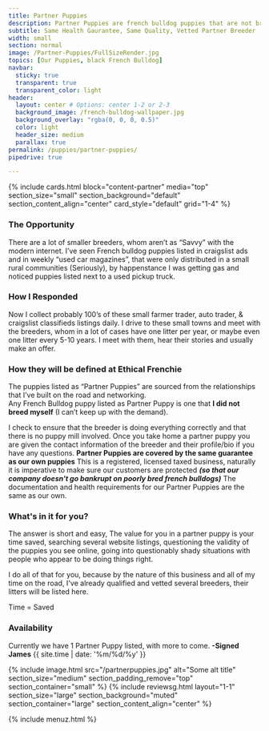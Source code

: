 ```yaml
---
title: Partner Puppies
description: Partner Puppies are french bulldog puppies that are not bred by us, but instead by a partner breeder. Partner Puppies are covered by Ethical Frenchie's Health Gaurantee, and are thoroughly investigated and inspected before being listed on our site.
subtitle: Same Health Gaurantee, Same Quality, Vetted Partner Breeder
width: small
section: normal
image: /Partner-Puppies/FullSizeRender.jpg
topics: [Our Puppies, black French Bulldog]
navbar:
  sticky: true
  transparent: true
  transparent_color: light
header:
  layout: center # Options: center 1-2 or 2-3
  background_image: /french-bulldog-wallpaper.jpg
  background_overlay: "rgba(0, 0, 0, 0.5)"
  color: light
  header_size: medium
  parallax: true
permalink: /puppies/partner-puppies/
pipedrive: true

---
```

{% include cards.html 
  block="content-partner" 
  media="top" 
  section_size="small"
  section_background="default"
  section_content_align="center"
  card_style="default"
  grid="1-4"
%}

### The Opportunity
There are a lot of smaller breeders, whom aren’t as “Savvy” with the modern internet. I’ve seen French bulldog puppies listed in craigslist ads and in weekly “used car magazines”, that were only distributed in a small rural communities (Seriously), by happenstance I was getting gas and noticed puppies listed next to a used pickup truck. 

### How I Responded 
Now I collect probably 100’s of these small farmer trader, auto trader, & craigslist classifieds listings daily. 
I drive to these small towns and meet with the breeders, whom in a lot of cases have one litter per year, or maybe even one litter every 5-10 years.  I meet with them, hear their stories and usually make an offer.

### How they will be defined at Ethical Frenchie
The puppies listed as “Partner Puppies” are sourced from the relationships that I’ve built on the road and networking.  
Any French Bulldog puppy listed as Partner Puppy is one that 	__**I did not breed myself**__ (I can’t keep up with the demand).

I check to ensure that the breeder is doing everything correctly and that there is no puppy mill involved.  Once you take home a partner puppy you are given the contact information of the breeder and their profile/bio if you have any questions.
__**Partner Puppies are covered by the same guarantee as our own puppies**__ This is a registered, licensed taxed business, naturally it is imperative to make sure our customers are protected __*(so that our company doesn't go bankrupt on poorly bred french bulldogs)*__  The documentation and health requirements for our Partner Puppies are the same as our own.

### What's in it for you?
The answer is short and easy, The value for you in a partner puppy is your time saved, searching several website listings, questioning the validity of the puppies you see online, going into questionably shady situations with people who appear to be doing things right.

I do all of that for you, because by the nature of this business and all of my time on the road, I've already qualified and vetted several breeders, their litters will be listed here.

Time = Saved

### Availability
Currently we have 1 Partner Puppy listed, with more to come. __-Signed James__ {{ site.time | date: '%m/%d/%y' }}




{% include image.html 
	src="/partnerpuppies.jpg"
  alt="Some alt title"
  section_size="medium"
  section_padding_remove="top"
  section_container="small"
%}
{% include reviewsg.html 
   layout="1-1"
  section_size="large"
  section_background="muted"
  section_container="large"
  section_content_align="center"
%}

{% include menuz.html %}